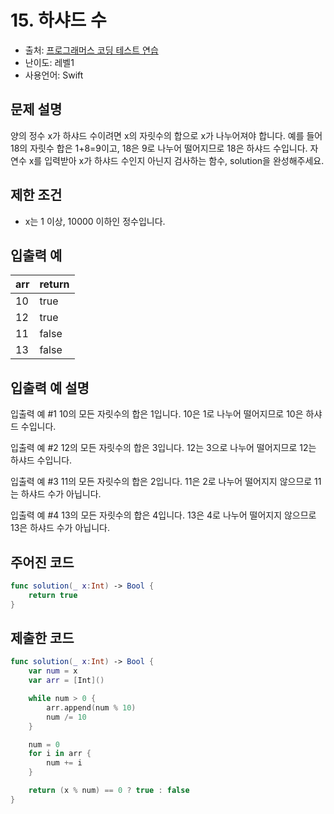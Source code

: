# 15. 하샤드 수     

- 출처: [프로그래머스 코딩 테스트 연습](https://programmers.co.kr/learn/challenges)
- 난이도: 레벨1
- 사용언어: Swift



## 문제 설명  

양의 정수 x가 하샤드 수이려면 x의 자릿수의 합으로 x가 나누어져야 합니다. 예를 들어 18의 자릿수 합은 1+8=9이고, 18은 9로 나누어 떨어지므로 18은 하샤드 수입니다. 자연수 x를 입력받아 x가 하샤드 수인지 아닌지 검사하는 함수, solution을 완성해주세요.



## 제한 조건   

- x는 1 이상, 10000 이하인 정수입니다.



## 입출력 예  

| arr | return |
| --- | ------ |
| 10  | true   |
| 12  | true   |
| 11  | false  |
| 13  | false  |



## 입출력 예 설명  

입출력 예 #1
10의 모든 자릿수의 합은 1입니다. 10은 1로 나누어 떨어지므로 10은 하샤드 수입니다.

입출력 예 #2
12의 모든 자릿수의 합은 3입니다. 12는 3으로 나누어 떨어지므로 12는 하샤드 수입니다.

입출력 예 #3
11의 모든 자릿수의 합은 2입니다. 11은 2로 나누어 떨어지지 않으므로 11는 하샤드 수가 아닙니다.

입출력 예 #4
13의 모든 자릿수의 합은 4입니다. 13은 4로 나누어 떨어지지 않으므로 13은 하샤드 수가 아닙니다.




## 주어진 코드  

~~~swift
func solution(_ x:Int) -> Bool {
    return true
}
~~~



## 제출한 코드  

~~~swift
func solution(_ x:Int) -> Bool {
    var num = x
    var arr = [Int]()

    while num > 0 {
        arr.append(num % 10)
        num /= 10
    }

    num = 0
    for i in arr {
        num += i
    }

    return (x % num) == 0 ? true : false
}
~~~
